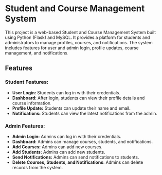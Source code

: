 # Student and Course Management System

This project is a web-based Student and Course Management System built using Python (Flask) and MySQL. It provides a platform for students and administrators to manage profiles, courses, and notifications. The system includes features for user and admin login, profile updates, course management, and notifications.

## Features

### Student Features:
- **User Login:** Students can log in with their credentials.
- **Dashboard:** After login, students can view their profile details and course information.
- **Profile Update:** Students can update their name and email.
- **Notifications:** Students can view the latest notifications from the admin.

### Admin Features:
- **Admin Login:** Admins can log in with their credentials.
- **Dashboard:** Admins can manage courses, students, and notifications.
- **Add Courses:** Admins can add new courses.
- **Add Students:** Admins can add new students.
- **Send Notifications:** Admins can send notifications to students.
- **Delete Courses, Students, and Notifications:** Admins can delete records from the system.
